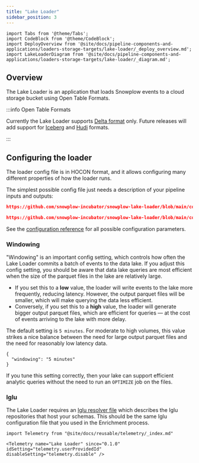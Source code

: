 ```yaml
---
title: "Lake Loader"
sidebar_position: 3
---
```


```mdx-code-block
import Tabs from '@theme/Tabs';
import CodeBlock from '@theme/CodeBlock';
import DeployOverview from '@site/docs/pipeline-components-and-applications/loaders-storage-targets/lake-loader/_deploy_overview.md';
import LakeLoaderDiagram from '@site/docs/pipeline-components-and-applications/loaders-storage-targets/lake-loader/_diagram.md';
```

## Overview

The Lake Loader is an application that loads Snowplow events to a cloud storage bucket using Open Table Formats.

:::info Open Table Formats

Currently the Lake Loader supports [Delta format](https://delta.io/) only. Future releases will add support for [Iceberg](https://iceberg.apache.org/) and [Hudi](https://hudi.apache.org/) formats.

:::

<Tabs groupId="cloud" queryString>
  <TabItem value="gcp" label="GCP" default>
    <LakeLoaderDiagram stream="Pub/Sub" bucket="GCS" cloud="GCP"/>
    <DeployOverview cloud="GCP"/>
  </TabItem>
  <TabItem value="aws" label="Azure">
    <LakeLoaderDiagram stream="Kafka" bucket="ADLS Gen 2" cloud="Azure"/>
    <DeployOverview cloud="Azure"/>
  </TabItem>
</Tabs>

## Configuring the loader

The loader config file is in HOCON format, and it allows configuring many different properties of how the loader runs.

The simplest possible config file just needs a description of your pipeline inputs and outputs:

<Tabs groupId="cloud" queryString>
  <TabItem value="gcp" label="GCP" default>

```json reference
https://github.com/snowplow-incubator/snowplow-lake-loader/blob/main/config/config.gcp.minimal.hocon
```

  </TabItem>
  <TabItem value="aws" label="Azure">

```json reference
https://github.com/snowplow-incubator/snowplow-lake-loader/blob/main/config/config.azure.minimal.hocon
```

  </TabItem>
</Tabs>

See the [configuration reference](/docs/pipeline-components-and-applications/loaders-storage-targets/lake-loader/configuration-reference/index.md) for all possible configuration parameters.

### Windowing

"Windowing" is an important config setting, which controls how often the Lake Loader commits a batch of events to the data lake. If you adjust this config setting, you should be aware that data lake queries are most efficient when the size of the parquet files in the lake are relatively large.

- If you set this to a **low** value, the loader will write events to the lake more frequently, reducing latency. However, the output parquet files will be smaller, which will make querying the data less efficient.
- Conversely, if you set this to a **high** value, the loader will generate bigger output parquet files, which are efficient for queries — at the cost of events arriving to the lake with more delay.

The default setting is `5 minutes`.  For moderate to high volumes, this value strikes a nice balance between the need for large output parquet files and the need for reasonably low latency data.

```
{
  "windowing": "5 minutes"
}
```

If you tune this setting correctly, then your lake can support efficient analytic queries without the need to run an `OPTIMIZE` job on the files.

### Iglu

The Lake Loader requires an [Iglu resolver file](/docs/pipeline-components-and-applications/iglu/iglu-resolver/index.md) which describes the Iglu repositories that host your schemas.  This should be the same Iglu configuration file that you used in the Enrichment process.


```mdx-code-block
import Telemetry from "@site/docs/reusable/telemetry/_index.md"

<Telemetry name="Lake Loader" since="0.1.0" idSetting="telemetry.userProvidedId" disableSetting="telemetry.disable" />
```
